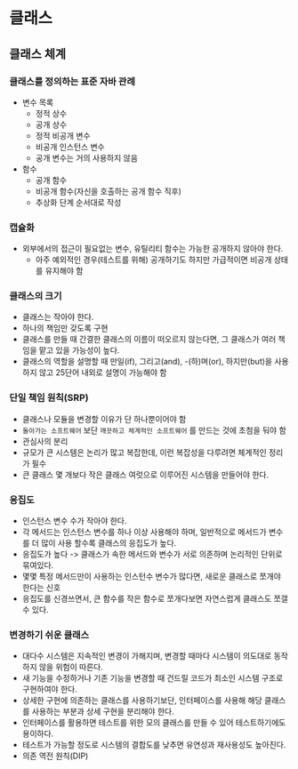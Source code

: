 # 클래스

## 클래스 체계

### 클래스를 정의하는 표준 자바 관례

- 변수 목록
  - 정적 상수
  - 공개 상수
  - 정적 비공개 변수
  - 비공개 인스턴스 변수
  - 공개 변수는 거의 사용하지 않음
- 함수
  - 공개 함수
  - 비공개 함수(자신을 호출하는 공개 함수 직후)
  - 추상화 단계 순서대로 작성

### 캡슐화

- 외부에서의 접근이 필요없는 변수, 유틸리티 함수는 가능한 공개하지 않아야 한다.
  - 아주 예외적인 경우(테스트를 위해) 공개하기도 하지만 가급적이면 비공개 상태를 유지해야 함

### 클래스의 크기

- 클래스는 작아야 한다.
- 하나의 책임만 갖도록 구현
- 클래스를 만들 때 간결한 클래스의 이름이 떠오르지 않는다면, 그 클래스가 여러 책임을 맡고 있을 가능성이 높다.
- 클래스의 역할을 설명할 때 만일(if), 그리고(and), -(하)며(or), 하지만(but)을 사용하지 않고 25단어 내외로 설명이 가능해야 함

### 단일 책임 원칙(SRP)

- 클래스나 모듈을 변경할 이유가 단 하나뿐이어야 함
- `돌아가는 소프트웨어` 보단 `깨끗하고 체계적인 소프트웨어` 를 만드는 것에 초첨을 둬야 함
- 관심사의 분리
- 규모가 큰 시스템은 논리가 많고 복잡한데, 이런 복잡성을 다루려면 체계적인 정리가 필수
- 큰 클래스 몇 개보다 작은 클래스 여럿으로 이루어진 시스템을 만들어야 한다.

### 응집도

- 인스턴스 변수 수가 작아야 한다.
- 각 메서드는 인스턴스 변수를 하나 이상 사용해야 하며, 일반적으로 메서드가 변수를 더 많이 사용 할수록 클래스의 응집도가 높다.
- 응집도가 높다 -> 클래스가 속한 메서드와 변수가 서로 의존하며 논리적인 단위로 묶여있다.
- 몇몇 특정 메서드만이 사용하는 인스턴수 변수가 많다면, 새로운 클래스로 쪼개야 한다는 신호
- 응집도를 신경쓰면서, 큰 함수를 작은 함수로 쪼개다보면 자연스럽게 클래스도 쪼갤 수 있다.

### 변경하기 쉬운 클래스

- 대다수 시스템은 지속적인 변경이 가해지며, 변경할 때마다 시스템이 의도대로 동작하지 않을 위험이 따른다.
- 새 기능을 수정하거나 기존 기능을 변경할 때 건드릴 코드가 최소인 시스템 구조로 구현하여야 한다.
- 상세한 구현에 의존하는 클래스를 사용하기보단, 인터페이스를 사용해 해당 클래스를 사용하는 부분과 상세 구현을 분리해야 한다.
- 인터페이스를 활용하면 테스트를 위한 모의 클래스를 만들 수 있어 테스트하기에도 용이하다.
- 테스트가 가능할 정도로 시스템의 결합도를 낮추면 유연성과 재사용성도 높아진다.
- 의존 역전 원칙(DIP)

